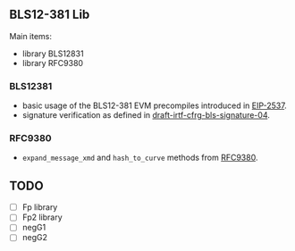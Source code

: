## BLS12-381 Lib

Main items:
- library BLS12831
- library RFC9380

### BLS12381
- basic usage of the BLS12-381 EVM precompiles introduced in [EIP-2537](https://eips.ethereum.org/EIPS/eip-2537).
- signature verification as defined in [draft-irtf-cfrg-bls-signature-04](https://datatracker.ietf.org/doc/html/draft-irtf-cfrg-bls-signature-04).

### RFC9380
- `expand_message_xmd` and `hash_to_curve` methods from [RFC9380](https://datatracker.ietf.org/doc/html/rfc9380).

## TODO

- [ ] Fp library
- [ ] Fp2 library
- [ ] negG1
- [ ] negG2